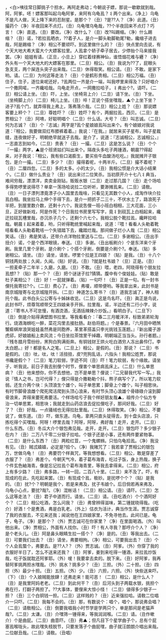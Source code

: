 <!-- { "loadSidebar": true } -->
，<白>咦往常日脚挑子个担水，再阿走弗动；今朝说子嫖，那说一歇歇就到哉。阿，阿爹。呸！嫖客那叫起乌龟阿爹，来阿有乌龟厾？丬两个出来。（净上）乌龟不是凡人做，天上降下来的忍耐星。是那个？（丑）?是??人？（净）此道。（丑）撮药个（净）半夜回来不点灯。（丑）乌龟嘿乌龟哉，??个半夜回来不点灯？巧言！（净）直道。（丑）要改。（净）改什么？（丑）改?叫踢缩。（净）什么踢缩？（丑）诺，?若拉厾晒衣，??着子人，是介一脚头勒脚勒尾?勒，纔缩子进去哉，阿是踢缩？（净）相公不要顽吓。到这里做什么的？（丑）快点里向去说，有个天大地大希大蛮大个大嫖客拉里。人厾拿个轿子牵子居去，少停抬个马来接我罢。（净）姐姐有请。（正旦，小旦上）穿红着绿赛神仙，谁悟烟花难与纒？（净）外头有一个天大地大的大嫖客在那里。（二旦）相公。（丑）我说为??了，屁眼头急支支，两个屎连头突子出来哉。（二旦）休得取笑。相公请。（丑）不敢。是家下哟。请。（二旦）为何这等走法？（丑）个是鹤形贵相。（二旦）相公万福。（丑）住子，住子，逐位来呢还好，?厾两位一齐是介一端，叫我啰里来得及？只好唱介一个撒网喏，一齐纔哈哉。乌龟走开点，一网撒拉哈子，丬弗出个?。请吓。（二旦）相公请上坐。（丑）吓，上坐。（坐椅背上介）（二旦）请下坐。（丑）下坐。（坐椅脚上介）（二旦）椅儿上坐。（丑）啐！正说个搭坐嘿哉，▲个上坐下坐？进子?厾个门，就弄得我上弗上，落弗落介哉。（二旦）相公上姓？（丑）那说嫖客要上秤个？（二旦）尊姓吓？（丑）姓吓？有个，两掘拉厾，西贝。（二旦）是贾相公？（丑）阿唷，好聪明唱个（二旦）什么话。大号？（丑）叫志诚。（二旦）何为志诚？（丑）个『志诚』两字是?厾个星娘娘厾叫出来个。有个娘娘对我说道：『相公，我要做双红布膝裤着着。』我说：『在我。』就居来买子星布，叫子星裁缝，连夜做好子，明朝绝早就送子去哉。是介了，说道：『志诚相公，志诚相公，』一志直志到如今。（二旦）贵表？（丑）一撮。（二旦）这是怎么说？（丑）个个『一撮』两字，▲是个班贤姑们叫出来个。隔夜头多吃子两锺酒，朝晨??得起来，对子我说：『相公，我有些口渴膨生，要买些牛血酸汤吃吃。』我就摊开子银包，是介一撮。（二旦）多少？（丑）撮得着呢，十两半斤。（二旦）撮不着呢？（丑）二厘四忽。（二旦）多的太多。小的太少。（丑）我相公惯是介大话小结果个。（二旦）做什么贵业？（丑）说出来讨二位笑杀。当初原开介十七八丬典当，难间穷哉，漂漂洋，卖卖金刚钻，贩贩水银（二旦）走过那几国？（丑）走个场哈多得势啰里说得尽？单拿一荡场哈说拉二位听听，要渺摊厾来。（二旦）请敎。（丑）一日子漂列漂竟漂子小人国里去哉啥，只看见无其数个小人，成淘作块介拉厾白相。我坐拉马上伸个手得下去，是介一把抓子二三十，不伏水土了，路浪死子半把，到屋里数介数，还剩十六个。我说吿俚一班小班白相相，三大花面，三小旦，正好做新戏，阿是作死？个日我拉书房里写写字，竟丬到砚瓦上白相起来，纔迂拉砚瓦槽里哉，亦沉杀子几个，还剩个六七个。我相公脱个靴拉厾，纔畔拉哈哉。朝晨丬起来着着，哟，只听得靴统里喊起来哉，说道：『喂！看看人头勒着靴咭看看人头勒着靴咭一个失错踏下去，纔踏烂哉。那间做子烂小人哉（二旦）相公笑话。（丑）弗是笑话，还带介点洋物拉里送与二位。（二旦）多谢相公。（丑出手扭介）诺，个是个西洋眼镜，奉送。（旦）多谢。（丑出板刷介）个是东洋来个牙刷。我里几里个牙刷，是介刷个；个搭个牙刷，倒要是介刷个?。奉送。（贴）多谢相公。请坐。（丑）请坐，请坐。啰里个拉是王四娘？（贴）是我。（丑）十八个铜钱两处放；久闻，久闻。（贴）好说。（丑）?就是杜韦娘？（旦）正是。（丑）一担麦牵子二年半；久磨，久磨。（旦）不敢。（丑）喂，老四，阿晓得有个朋友拉厾想?？（贴）那一个？（丑）把个谜谜子拉?猜猜。腹中有个俊娃娃。（贴）敢是杜子美相公？（丑）好！一屁就弹着。（贴）一句吓！（丑）正是一句。有一封书俚托我寄拉?个。（二旦）费心了。（丑）弗嗄，顺带便哟。等我拿出来，此封书是南京城隍寄与北京城隍开拆。（二旦）神道怎么寄书？（丑）道我志诚了，神人相托个哉。此书白头公公寄与十姊妹收览。（二旦）这是鸟名吓。（丑）眞正是鸟说，此封书吓，烦尊驾顺带交王四娘亲手开拆。拉里哉，诺，半边还有二行小字，说道：『寄书人不可怠慢，有酒烫酒，无酒括辣辣介炒饭。』看明白子。（二旦下）（丑）倒是介贴得满壁图书拉里。等我看看介：『春二三月暖洋洋，标致弟弟轮淘行。烧酒海蛳吃一醉，菜花沟里去接肚肠。赵伯将题。』个是春景。『六月田中晒煞蟹蟛蜞岸浪哭娃娃虽然弗是同胞养，革里革搭盖只李光挑钱玉莲题。』『新出魇子游虎邱，好娘娘船上卖风流；今日坐拉茶馆里干绰趣，明朝端正当当头。孙行者题。』『残冬腊月雪纷纷，黑狗白狗满街奔。有铜钱财王烘火吃白酒穷人冻出鼻伶仃。李太白题。』好！都是名人之笔。（二旦上）相公，是假的。（丑）那说？（二旦）书是假的。（丑）呔，呔，呔！活扭扭，皮?兜狗乱话，六指头！我相公姓贾，那说书纔是假个？（二旦）笔刀软弱，字迹不同（丑）吓！笔力软弱，有个缘故。请坐子，听我说。前日子我去别俚个时节，俚害个单思病厾床上。（二旦）什么单思病？（丑）他来想你，你不去想他，岂不是单思？俚说：『二兄替我代写一写。』我说『情人之书，岂可代得？』俚只得是介撒勒勒个抖，熬子病写个了，所以笔力软弱。还生介两个块：头顶浪生个雄个，叫子单思累；脚骨上个雌个，叫子相思块。有时节脚骨浪雌个爬死爬活爬到头顶心浪来，有时节头顶心浪雄个骨碌碌介滚到脚骨浪来，弄得来要死弗要活。个样场哈亏子我个样好朋友哉▲，祖传介个仙方专治一切单思累，相思块；我就走到山药店浪去促拉俚吃子，那间好哉。（二旦）好了？（丑）好哉。一点骚绒也无得拉肚里哉。（二旦）休得取笑。（净）相公，不要说了，做东道。（丑）吓，做东道。乌龟，拿两只直头锭得去，到十盘头店浪，只拣吃得个买嘿哉。阿呀！啰里去哉？阿呀，阿呀，弗好哉！走开，走开。（二旦）什么东西。（丑）冬瓜大介个银包弗见哉。走开，走开。（二旦）银包吓？多少银子在内？（丑）二万八千零二分银子拉哈。个银子还是小事，还有两件要紧物事。（二旦）是什么东西？（丑）两粒红荳，一个鬼螺蛳。只怕乌龟拾厾。（净）我没有见。（丑）贼忒嬉嬉，必定是?拾个。（净）我赌咒了：我若拿了贾相公的银包万，世做乌龟！（丑）弗要罚个样眞咒，等我想想看。（二旦）相公，敢是穿差了衣服了？（丑）弗差个。今朝天气冷，着子葛布海青，吃过子饭，身上热哉，换子个件玄色紬海青。像是忘记拉厾个葛布海青里，等我去拿得来。（二旦）相公，府上有多少路？（丑）弗多路，一转一回，二百八十里。（二旦）来不及了。吓，有现成的在此，先吃起来罢。（丑）有现成个厾，极妙。是扰啰个个？（贴）是我的。（丑）扰?个？明朝是我个，若是来弗及，扰子韦娘个。后日倘若再来弗及，乌龟小心点，要扰?哉?。（净）混帐话！（二旦）相公请。（丑）请吓。（二旦）怎么这等走法？（丑）君子中道而行。请坐。（二旦）请。（丑吃酒介）个个酒阿好个？（二旦）相公吃酒，怎么问我？（丑）弗曾辨得滋味，第二锺就晓得哉。（吃介）好酒！个是煑酒，弗是白乳老。（外上）估衣为活计，典当作生涯。贾志诚穿了我的衣服去，不见来还我；闻说他在王四娘家里，不免寻他去。此间已是。龟子，龟子。（净）是那个？（外）贾志诚可在你家里？（净）在里面喝酒。（外）叫他出来。（净）贾相公，外面有人找你。（丑）吓！有人寻我？那哼介个人？（净）是个老头儿。（丑）阿是鼻头眼睛生拉一搭个？（净）是的。（丑）等我出去。（二旦）可要我们出去？（丑）请坐，弗要相拘。（净）相公，可要我出去？（丑）个个人会厾蟞个，弗要去。是??人?？（外）贾志诚。（丑）阿爹。（外）你穿了我的衣服好半日了，怎么不送来还我？（丑）阿爹，姜到来吃得一锺酒，来拉厾炒饭哉，吃子饭就耽还阿爹耶。（外）嗳！我要拿去卖的。脱下来。（丑）好阿爹，我再替阿爹挑两担水嘿哉。（外）挑水？挑多少？（丑）三担。（外）二十担。（丑）四担（外）最少十担。（丑）五担。（外）少。（丑）六担，六担。（外）快些送来吓。（下）（丑）个入娘贼能放肆！还弗走来！能可恶！（二旦）相公，是什么人？（丑）是我里阿妈老老。（二旦）到此何干？（丑）后河头到子两载水银，挑担个弗在行，打翻子两担了。??大事体，要俚来大惊小怪！（二旦）値得多少银子一担？（丑）三个白铜钱一担。（二旦）这样贱的？（丑）近来强拉哈。请敎二位唱介一只吓。（二旦）我每不会的。（丑）那，有数说个：唱个，唱个，那说弗会唱？（二旦）请敎相公。（丑）倒要我唱我小时节学是学两只个，单是那间是老猫声哉?。（二旦）太谦。（丑）介嘿筛一锺得来，等我润润喉。（二旦）请。（丑作嗽介）个是曲屁。（二旦）曲意吓。（丑）弗▲；但凡目下个星学曲子个，总有个屁塞厾喉咙头，故此嘿失枝脱节，只要发落子个曲屁嘿，曲子就汪朗朗介唱出来哉。二位献丑哉。（二旦）请敎。（丑唱）
